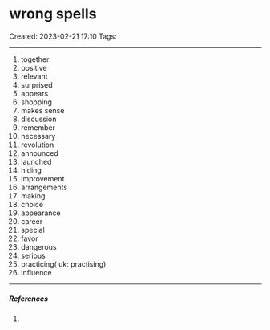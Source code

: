 # wrong spells
Created: 2023-02-21 17:10
Tags: 
____


1. together
2. positive
3. relevant
4. surprised
5. appears
6. shopping
7. makes sense
8. discussion
9. remember
10. necessary
11. revolution
12. announced
13. launched
14. hiding
15. improvement
16. arrangements
17. making
18. choice
19. appearance
20. career
21. special
22. favor
23. dangerous
24. serious
25.  practicing( uk: practising)
26. influence

_____
##### References
1.

